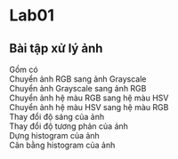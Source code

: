 # Lab01

## Bài tập xử lý ảnh
Gồm có <br />
Chuyển ảnh RGB sang ảnh Grayscale <br />
Chuyển ảnh Grayscale sang ảnh RGB<br />
Chuyển ảnh hệ màu RGB sang hệ màu HSV<br />
Chuyển ảnh hệ màu HSV sang hệ màu RGB<br />
Thay đổi độ sáng của ảnh<br />
Thay đổi độ tương phản của ảnh<br />
Dựng histogram của ảnh<br />
Cân bằng histogram của ảnh<br />
